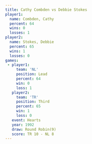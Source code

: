 ```yaml
---
title: Cathy Combden vs Debbie Stokes
player1:              
  name: Combden, Cathy
  percent: 64         
  wins: 0             
  losses: 1           
player2:              
  name: Stokes, Debbie
  percent: 65         
  wins: 1             
  losses: 0           
games:
 - player1:        
     team: 'NL'    
     position: Lead
     percent: 64   
     win: 0        
     loss: 1       
   player2:         
     team: 'TR'     
     position: Third
     percent: 65    
     win: 1         
     loss: 0        
   event: Hearts       
   year: 1992          
   draw: Round Robin(9)
   score: TR 10 - NL 8 
---
```

